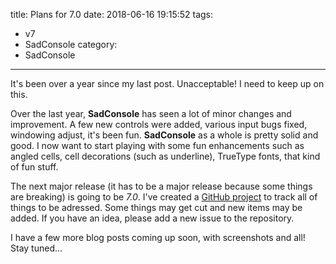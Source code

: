 title: Plans for 7.0
date: 2018-06-16 19:15:52
tags:
- v7
- SadConsole
category:
- SadConsole
---

It's been over a year since my last post. Unacceptable! I need to keep up on this. 

Over the last year, **SadConsole** has seen a lot of minor changes and improvement. A few new controls were added, various input bugs fixed, windowing adjust, it's been fun. **SadConsole** as a whole is pretty solid and good. I now want to start playing with some fun enhancements such as angled cells, cell decorations (such as underline), TrueType fonts, that kind of fun stuff.

The next major release (it has to be a major release because some things are breaking) is going to be *7.0*. I've created a [GitHub project](https://github.com/Thraka/SadConsole/projects/1#card-10550416) to track all of things to be adressed. Some things may get cut and new items may be added. If you have an idea, please add a new issue to the repository.

I have a few more blog posts coming up soon, with screenshots and all! Stay tuned...
